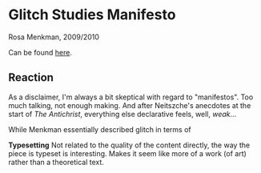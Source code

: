 # Glitch Studies Manifesto
Rosa Menkman, 2009/2010

Can be found [here](https://amodern.net/wp-content/uploads/2016/05/2010_Original_Rosa-Menkman-Glitch-Studies-Manifesto.pdf).

## Reaction

As a disclaimer, I'm always a bit skeptical with regard to "manifestos". Too much talking, not enough making. And after Neitszche's anecdotes at the start of _The Antichrist_, everything else declarative feels, well, _weak_...

While Menkman essentially described glitch in terms of 

__Typesetting__ Not related to the quality of the content directly, the way the piece is typeset is interesting. Makes it seem like more of a work (of art) rather than a theoretical text.
